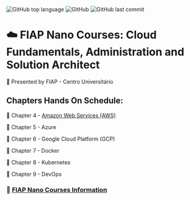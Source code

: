 ![GitHub top language](https://img.shields.io/github/languages/top/souzafcharles/Cloud-Fundamentals-Administration-and-Solution-Architect)
![GitHub](https://img.shields.io/github/license/souzafcharles/Cloud-Fundamentals-Administration-and-Solution-Architect)
![GitHub last commit](https://img.shields.io/github/last-commit/souzafcharles/Cloud-Fundamentals-Administration-and-Solution-Architect)

# :cloud: FIAP  Nano Courses: Cloud Fundamentals, Administration and Solution Architect

:triangular_flag_on_post: Presented by FIAP - Centro Universitário 

## Chapters Hands On Schedule:
:open_file_folder: Chapter 4 - [Amazon Web Services (AWS)](https://github.com/souzafcharles/Cloud-Fundamentals-Administration-and-Solution-Architect/tree/master/Chapter-04-Amazon-Web-Services-AWS)

:open_file_folder: Chapter 5 - Azure

:open_file_folder: Chapter 6 - Google Cloud Platform (GCP)

:open_file_folder: Chapter 7 - Docker

:open_file_folder: Chapter 8 - Kubernetes

:open_file_folder: Chapter 9 - DevOps
  

### :link: [FIAP Nano Courses Information](https://www.fiap.com.br/graduacao/#nano-courses) 
